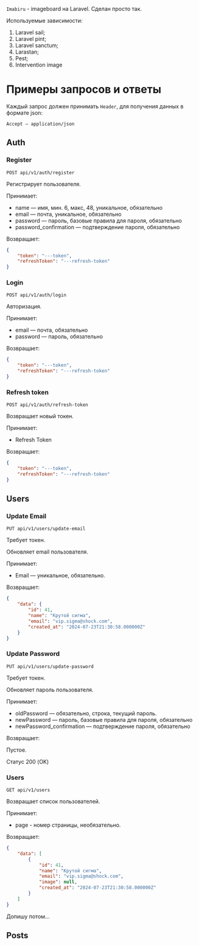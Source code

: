 ```Imabiru``` - imageboard на Laravel. Сделан просто так.

Используемые зависимости:

1. Laravel sail;
2. Laravel pint;
3. Laravel sanctum;
4. Larastan;
5. Pest;
6. Intervention image

# Примеры запросов и ответы

Каждый запрос должен принимать `Header`, для получения данных в формате json:

```
Accept — application/json
```

## Auth

### Register
```
POST api/v1/auth/register
```

Регистрирует пользователя.

Принимает:
* name — имя, мин. 6, макс, 48, уникальное, обязательно
* email — почта, уникальное, обязательно
* password — пароль, базовые правила для пароля, обязательно
* password_confirmation — подтверждение пароля, обязательно

Возвращает:
```json
{
    "token": "---token",
    "refreshToken": "---refresh-token"
}
```

### Login

```
POST api/v1/auth/login
```

Авторизация.

Принимает:
* email — почта, обязательно
* password — пароль, обязательно

Возвращает:
```json
{
    "token": "---token",
    "refreshToken": "---refresh-token"
}
```

### Refresh token

```
POST api/v1/auth/refresh-token
```

Возвращает новый токен.

Принимает:
* Refresh Token

Возвращает:
```json
{
    "token": "---token",
    "refreshToken": "---refresh-token"
}
```

## Users

### Update Email

```
PUT api/v1/users/update-email
```

Требует токен.

Обновляет email пользователя.

Принимает:
* Email — уникальное, обязательно.

Возвращает:
```json
{
    "data": {
        "id": 41,
        "name": "Крутой сигма",
        "email": "vip.sigma@shock.com",
        "created_at": "2024-07-23T21:30:58.000000Z"
    }
}
```

### Update Password

```
PUT api/v1/users/update-password
```

Требует токен.

Обновляет пароль пользователя.

Принимает:
* oldPassword — обязательно, строка, текущий пароль.
* newPassword — пароль, базовые правила для пароля, обязательно
* newPassword_confirmation — подтверждение пароля, обязательно


Возвращает:

Пустое.

Статус 200 (OK)


### Users

```
GET api/v1/users
```

Возвращает список пользователей.

Принимает:
* page - номер страницы, необязательно.

Возвращает:

```json
{
    "data": [
        {
            "id": 41,
            "name": "Крутой сигма",
            "email": "vip.sigma@shock.com",
            "image": null,
            "created_at": "2024-07-23T21:30:58.000000Z"
        }
    ]
}
```

Допишу потом...

## Posts

###
